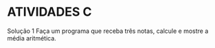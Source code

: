 # ATIVIDADES C
Solução 1
Faça um programa que receba três notas, calcule e mostre a média aritmética.
